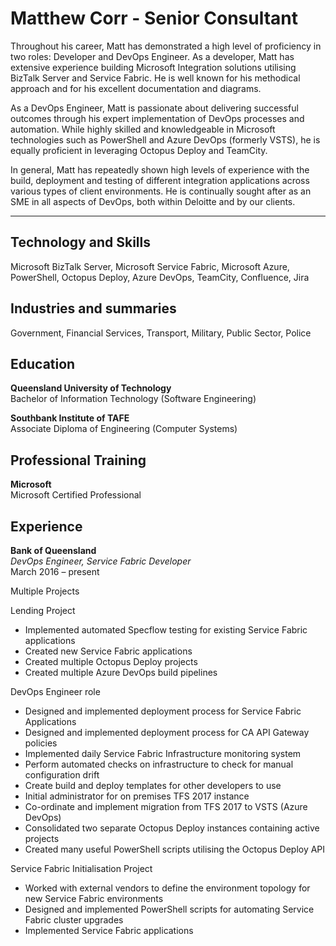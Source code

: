 # Matthew Corr - Senior Consultant

Throughout his career, Matt has demonstrated a high level of proficiency in two roles: Developer and DevOps Engineer. 
As a developer, Matt has extensive experience building Microsoft Integration solutions utilising BizTalk Server and Service Fabric. He is well known for his methodical approach and for his excellent documentation and diagrams. 

As a DevOps Engineer, Matt is passionate about delivering successful outcomes through his expert implementation of DevOps processes and automation. While highly skilled and knowledgeable in Microsoft technologies such as PowerShell and Azure DevOps (formerly VSTS), he is equally proficient in leveraging Octopus Deploy and TeamCity.

In general, Matt has repeatedly shown high levels of experience with the build, deployment and testing of different integration applications across various types of client environments. He is continually sought after as an SME in all aspects of DevOps, both within Deloitte and by our clients.

---
## Technology and Skills
Microsoft BizTalk Server, Microsoft Service Fabric, Microsoft Azure, PowerShell, Octopus Deploy, Azure DevOps, TeamCity, Confluence, Jira

## Industries and summaries
Government, Financial Services, Transport, Military, Public Sector, Police

## Education
**Queensland University of Technology**  
Bachelor of Information Technology (Software Engineering)

**Southbank Institute of TAFE**  
Associate Diploma of Engineering (Computer Systems)

## Professional Training
**Microsoft**  
Microsoft Certified Professional

## Experience

**Bank of Queensland**  
*DevOps Engineer, Service Fabric Developer*  
March 2016 – present

Multiple Projects

Lending Project
* Implemented automated Specflow testing for existing Service Fabric applications
* Created new Service Fabric applications 
* Created multiple Octopus Deploy projects
* Created multiple Azure DevOps build pipelines

DevOps Engineer role
* Designed and implemented deployment process for Service Fabric Applications
* Designed and implemented deployment process for CA API Gateway policies
* Implemented daily Service Fabric Infrastructure monitoring system
* Perform automated checks on infrastructure to check for manual configuration drift
* Create build and deploy templates for other developers to use
* Initial administrator for on premises TFS 2017 instance
* Co-ordinate and implement migration from TFS 2017 to VSTS (Azure DevOps)
* Consolidated two separate Octopus Deploy instances containing active projects
* Created many useful PowerShell scripts utilising the Octopus Deploy API

Service Fabric Initialisation Project
* Worked with external vendors to define the environment topology for new Service Fabric environments
* Designed and implemented PowerShell scripts for automating Service Fabric cluster upgrades
* Implemented Service Fabric applications
